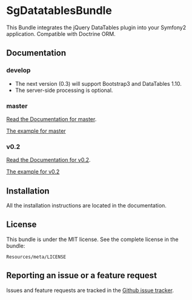 # SgDatatablesBundle

This Bundle integrates the jQuery DataTables plugin into your Symfony2 application. Compatible with Doctrine ORM.

## Documentation

### develop

* The next version (0.3) will support Bootstrap3 and DataTables 1.10.
* The server-side processing is optional.

### master

[Read the Documentation for master](https://github.com/stwe/DatatablesBundle/blob/master/Resources/doc/index.md).

[The example for master](https://github.com/stwe/DatatablesBundle/blob/master/Resources/doc/example.md)

### v0.2

[Read the Documentation for v0.2](https://github.com/stwe/DatatablesBundle/blob/v0.2/Resources/doc/index.md).

[The example for v0.2](https://github.com/stwe/DatatablesBundle/blob/v0.2/Resources/doc/example.md)

## Installation

All the installation instructions are located in the documentation.

## License

This bundle is under the MIT license. See the complete license in the bundle:

    Resources/meta/LICENSE

## Reporting an issue or a feature request

Issues and feature requests are tracked in the [Github issue tracker](https://github.com/stwe/DatatablesBundle/issues).